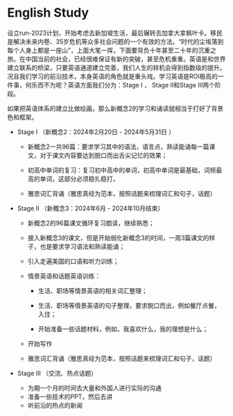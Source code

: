 # English Study

设立run-2023计划，开始考虑去新加坡生活，最后辗转去加拿大拿枫叶卡。移民是解决未来内卷、35岁危机等众多社会问题的一个有效的方法。“时代的尘埃落到每个人身上都是一座山”，上面大笔一挥，下面要背负十年甚至二十年的沉重之旅。在中国当前的社会，已经很难保证有新的突破，甚至危机重重。英语是和世界建立联系的桥梁，只要英语通道建立完善，我们人生的转机会得到指数级的提升。况且我们学习的前沿技术，本身英语的角色就是重头戏。学习英语是ROI极高的一件事，何乐而不为呢？英语方面我们分为：Stage I ， Stage II和Stage III两个阶段。

如果把英语体系的建立比做绘画，那么新概念2的学习和诵读就相当于打好了背景色和框架。

* Stage I （新概念2：2024年2月20日 - 2024年5月31日 ）
  * 新概念2一共96篇：要求学习其中的语法，语言点，熟读能诵每一篇课文，对于课文内容要达到脱口而出舌尖记忆的效果；
  
  * 初高中单词的复习：复习初中高中的单词，初高中单词是最基础，词频最高的单词，这部分必须稳扎稳打。

  * 雅思词汇背诵（雅思真经为范本，按照话题来梳理词汇和句子，话题）
  
* Stage II （新概念3：2024年6月 - 2024年10月结束）
  * 新概念2的96篇课文循环复习朗读，继续熟悉；
  
  * 接入新概念3的课文，但是开始弱化新概念3的时间，一周3篇课文的样子，也是要求学习语法和熟读能诵；

  * 引入走遍美国的口语和听力训练；
  
  * 情景英语和话题英语训练：
    * 生活、职场等情景英语的相关词汇整理；
  
    * 生活、职场等情景英语的句子整理，要求脱口而出，例如餐厅点餐，入住；
  
    * 开始准备一些话题材料，例如，我喜欢什么，我的理想是什么；
  
  * 开始写作
  
  * 雅思词汇背诵（雅思真经为范本，按照话题来梳理词汇和句子，话题）
  

* Stage III （交流、热点话题）
	* 为期一个月的时间去大量和外国人进行实际的沟通
	* 准备一些技术的PPT，然后去讲
	* 听前沿的热点的新闻

